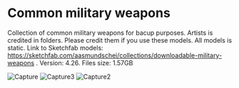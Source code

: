 # Common military weapons
 Collection of common military weapons for bacup purposes. Artists is credited in folders. Please credit them if you use these models. All models is static. Link to Sketchfab models: https://sketchfab.com/aasmundschei/collections/downloadable-military-weapons . Version: 4.26. Files size: 1.57GB
 
 
 ![Capture](https://user-images.githubusercontent.com/2607194/193647936-8dfb4142-b20f-4add-be65-4a2e06d3191b.JPG)
 ![Capture3](https://user-images.githubusercontent.com/2607194/193647976-a8a873f1-0d15-4c75-82e1-ecc4b5004a23.JPG)
 ![Capture2](https://user-images.githubusercontent.com/2607194/193647947-659ffb5c-6178-46d2-a102-d939bfd2da31.JPG)
